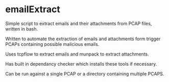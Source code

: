 # emailExtract
Simple script to extract emails and their attachments from PCAP files, written in bash.

Written to automate the extraction of emails and attachments form trigger PCAPs containing possible malicious emails.

Uses tcpflow to extract emails and munpack to extract attachments.

Has built in dependancy checker which installs these tools if necessary.

Can be run against a single PCAP or a directory containing multiple PCAPS.

